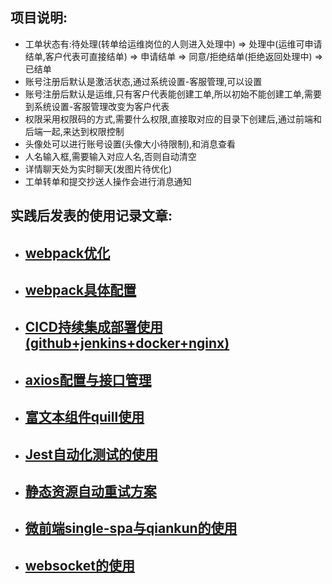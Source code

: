 ## 项目说明:

- 工单状态有:待处理(转单给运维岗位的人则进入处理中) => 处理中(运维可申请结单,客户代表可直接结单) => 申请结单 => 同意/拒绝结单(拒绝返回处理中) => 已结单
- 账号注册后默认是激活状态,通过系统设置-客服管理,可以设置
- 账号注册后默认是运维,只有客户代表能创建工单,所以初始不能创建工单,需要到系统设置-客服管理改变为客户代表
- 权限采用权限码的方式,需要什么权限,直接取对应的目录下创建后,通过前端和后端一起,来达到权限控制
- 头像处可以进行账号设置(头像大小待限制),和消息查看
- 人名输入框,需要输入对应人名,否则自动清空
- 详情聊天处为实时聊天(发图片待优化)
- 工单转单和提交抄送人操作会进行消息通知

## 实践后发表的使用记录文章:
 
- ## [webpack优化](https://juejin.cn/post/6905709040311992328)
- ## [webpack具体配置](https://juejin.cn/post/6844904170298818568)
- ## [CICD持续集成部署使用(github+jenkins+docker+nginx)](https://juejin.cn/post/6916016350490001415)
- ## [axios配置与接口管理](https://juejin.cn/post/6889344390079184903)
- ## [富文本组件quill使用](https://juejin.cn/post/6910119980738560014)
- ## [Jest自动化测试的使用](https://juejin.cn/post/6914261906865946631)
- ## [静态资源自动重试方案](https://juejin.cn/post/6918648841105309709)
- ## [微前端single-spa与qiankun的使用](https://juejin.cn/post/6917245057896710158)
- ## [websocket的使用](https://juejin.cn/post/6926744616419426311)
